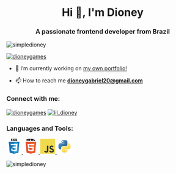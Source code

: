 <h1 align="center">Hi 👋, I'm Dioney</h1>
<h3 align="center">A passionate frontend developer from Brazil</h3>

<p align="left"> <img src="https://komarev.com/ghpvc/?username=simpledioney&label=Profile%20views&color=0e75b6&style=flat" alt="simpledioney" /> </p>

<p align="left"> <a href="https://twitter.com/dioneygames" target="blank"><img src="https://img.shields.io/twitter/follow/dioneygames?logo=twitter&style=for-the-badge" alt="dioneygames" /></a> </p>

- 🔭 I’m currently working on [my own portfolio!](https://SimpleDioney.github.io)

- 📫 How to reach me **dioneygabriel20@gmail.com**

<h3 align="left">Connect with me:</h3>
<p align="left">
<a href="https://twitter.com/dioneygames" target="blank"><img align="center" src="https://raw.githubusercontent.com/rahuldkjain/github-profile-readme-generator/master/src/images/icons/Social/twitter.svg" alt="dioneygames" height="30" width="40" /></a>
<a href="https://instagram.com/lil_dioney" target="blank"><img align="center" src="https://raw.githubusercontent.com/rahuldkjain/github-profile-readme-generator/master/src/images/icons/Social/instagram.svg" alt="lil_dioney" height="30" width="40" /></a>
</p>

<h3 align="left">Languages and Tools:</h3>
<p align="left"> <a href="https://www.w3schools.com/css/" target="_blank" rel="noreferrer"> <img src="https://raw.githubusercontent.com/devicons/devicon/master/icons/css3/css3-original-wordmark.svg" alt="css3" width="40" height="40"/> </a> <a href="https://www.w3.org/html/" target="_blank" rel="noreferrer"> <img src="https://raw.githubusercontent.com/devicons/devicon/master/icons/html5/html5-original-wordmark.svg" alt="html5" width="40" height="40"/> </a> <a href="https://developer.mozilla.org/en-US/docs/Web/JavaScript" target="_blank" rel="noreferrer"> <img src="https://raw.githubusercontent.com/devicons/devicon/master/icons/javascript/javascript-original.svg" alt="javascript" width="40" height="40"/> </a> <a href="https://www.python.org" target="_blank" rel="noreferrer"> <img src="https://raw.githubusercontent.com/devicons/devicon/master/icons/python/python-original.svg" alt="python" width="40" height="40"/> </a> </p>

<p><img align="center" src="https://github-readme-stats.vercel.app/api/top-langs?username=simpledioney&show_icons=true&locale=en&layout=compact" alt="simpledioney" /></p>
